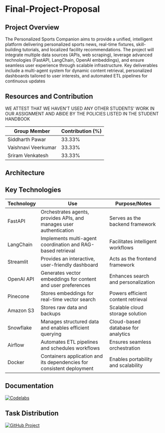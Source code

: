 # Final-Project-Proposal

## Project Overview

The Personalized Sports Companion aims to provide a unified, intelligent platform delivering personalized sports news, real-time fixtures, skill-building tutorials, and localized facility recommendations. The project will integrate multiple data sources (APIs, web scraping), leverage advanced technologies (FastAPI, LangChain, OpenAI embeddings), and ensure seamless user experience through scalable infrastructure. Key deliverables include a multi-agent system for dynamic content retrieval, personalized dashboards tailored to user interests, and automated ETL pipelines for continuous updates


## Resources and Contribution

WE ATTEST THAT WE HAVEN'T USED ANY OTHER STUDENTS' WORK IN OUR ASSIGNMENT AND ABIDE BY THE POLICIES LISTED IN THE STUDENT HANDBOOK

| Group Member        | Contribution (%) |
|---------------------|------------------|
| Siddharth Pawar     | 33.33%          |
| Vaishnavi Veerkumar | 33.33%          |
| Sriram Venkatesh    | 33.33%          |

## Architecture



## Key Technologies

| Technology   | Use                                                                 | Purpose/Notes                          |
|--------------|---------------------------------------------------------------------|----------------------------------------|
| FastAPI      | Orchestrates agents, provides APIs, and manages user authentication| Serves as the backend framework        |
| LangChain    | Implements multi-agent coordination and RAG-based retrieval        | Facilitates intelligent workflows      |
| Streamlit    | Provides an interactive, user-friendly dashboard                   | Acts as the frontend framework         |
| OpenAI API   | Generates vector embeddings for content and user preferences       | Enhances search and personalization    |
| Pinecone     | Stores embeddings for real-time vector search                      | Powers efficient content retrieval     |
| Amazon S3    | Stores raw data and backups                                        | Scalable cloud storage solution        |
| Snowflake    | Manages structured data and enables efficient querying             | Cloud-based database for analytics     |
| Airflow      | Automates ETL pipelines and schedules workflows                    | Ensures seamless orchestration         |
| Docker       | Containers application and its dependencies for consistent deployment| Enables portability and scalability    |


## Documentation

[![Codelabs](https://img.shields.io/badge/Codelabs-blue?style=for-the-badge)](https://codelabs-preview.appspot.com/?file_id=1U6saEDp86R-1dxdUcGf5aLIEdRWdaiPcR5GXznLzBqA/edit?tab=t.0#5)

## Task Distribution

[![GitHub Project](https://img.shields.io/badge/GitHub-Project-brightgreen)](https://github.com/orgs/BigDataIA-Fall2024-TeamA4/projects/8)



